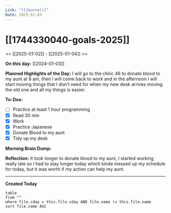```yaml
---
Link: "[[Journal]]"
Date: 2025-01-03
---
```

# [[1744330040-goals-2025]]

<< [[2025-01-02]] - [[2025-01-04]] >>

**On this day:** [[2024-01-03]]

**Planned Highlights of the Day:**
I will go to the clinic 46 to donate blood to my aunt at 8 am, then I will come back to work and in the afternoon I will start moving things that I don't need for when my new desk arrives moving the old one and all my things is easier. 

**To-Dos:**
- [ ] Practice at least 1 hour programming
- [x] Read 30 min
- [x] Work
- [x] Practice Japanese
- [x] Donate Blood to my aunt
- [x] Tidy up my desk

**Morning Brain Dump:**


**Reflection:**
It took longer to donate blood to my aunt, I started working really late so I had to stay longer today which kinda messed up my schedule for today, but it was worth if my action can help my aunt.

---
**Created Today**
```dataview
table
from ""
where file.cday = this.file.cday AND file.name != this.file.name
sort file.name ASC
```
